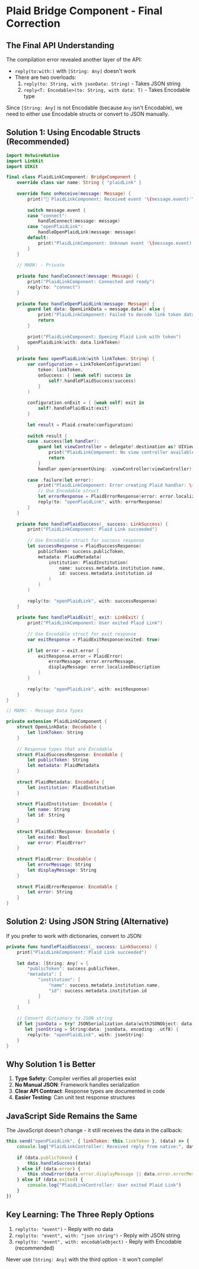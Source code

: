 # Plaid Bridge Component - Final Correction

## The Final API Understanding

The compilation error revealed another layer of the API:
- `reply(to:with:)` with `[String: Any]` doesn't work
- There are two overloads:
  1. `reply(to: String, with jsonData: String)` - Takes JSON string
  2. `reply<T: Encodable>(to: String, with data: T)` - Takes Encodable type

Since `[String: Any]` is not Encodable (because `Any` isn't Encodable), we need to either use Encodable structs or convert to JSON manually.

## Solution 1: Using Encodable Structs (Recommended)

```swift
import HotwireNative
import LinkKit
import UIKit

final class PlaidLinkComponent: BridgeComponent {
    override class var name: String { "plaidLink" }
    
    override func onReceive(message: Message) {
        print("🔗 PlaidLinkComponent: Received event '\(message.event)'")
        
        switch message.event {
        case "connect":
            handleConnect(message: message)
        case "openPlaidLink":
            handleOpenPlaidLink(message: message)
        default:
            print("PlaidLinkComponent: Unknown event '\(message.event)'")
        }
    }
    
    // MARK: - Private
    
    private func handleConnect(message: Message) {
        print("PlaidLinkComponent: Connected and ready")
        reply(to: "connect")
    }
    
    private func handleOpenPlaidLink(message: Message) {
        guard let data: OpenLinkData = message.data() else {
            print("PlaidLinkComponent: Failed to decode link token data")
            return
        }
        
        print("PlaidLinkComponent: Opening Plaid Link with token")
        openPlaidLink(with: data.linkToken)
    }
    
    private func openPlaidLink(with linkToken: String) {
        var configuration = LinkTokenConfiguration(
            token: linkToken,
            onSuccess: { [weak self] success in
                self?.handlePlaidSuccess(success)
            }
        )
        
        configuration.onExit = { [weak self] exit in
            self?.handlePlaidExit(exit)
        }
        
        let result = Plaid.create(configuration)
        
        switch result {
        case .success(let handler):
            guard let viewController = delegate?.destination as? UIViewController else {
                print("PlaidLinkComponent: No view controller available")
                return
            }
            handler.open(presentUsing: .viewController(viewController))
            
        case .failure(let error):
            print("PlaidLinkComponent: Error creating Plaid handler: \(error)")
            // Use Encodable struct
            let errorResponse = PlaidErrorResponse(error: error.localizedDescription)
            reply(to: "openPlaidLink", with: errorResponse)
        }
    }
    
    private func handlePlaidSuccess(_ success: LinkSuccess) {
        print("PlaidLinkComponent: Plaid Link succeeded")
        
        // Use Encodable struct for success response
        let successResponse = PlaidSuccessResponse(
            publicToken: success.publicToken,
            metadata: PlaidMetadata(
                institution: PlaidInstitution(
                    name: success.metadata.institution.name,
                    id: success.metadata.institution.id
                )
            )
        )
        
        reply(to: "openPlaidLink", with: successResponse)
    }
    
    private func handlePlaidExit(_ exit: LinkExit) {
        print("PlaidLinkComponent: User exited Plaid Link")
        
        // Use Encodable struct for exit response
        var exitResponse = PlaidExitResponse(exited: true)
        
        if let error = exit.error {
            exitResponse.error = PlaidError(
                errorMessage: error.errorMessage,
                displayMessage: error.localizedDescription
            )
        }
        
        reply(to: "openPlaidLink", with: exitResponse)
    }
}

// MARK: - Message Data Types

private extension PlaidLinkComponent {
    struct OpenLinkData: Decodable {
        let linkToken: String
    }
    
    // Response types that are Encodable
    struct PlaidSuccessResponse: Encodable {
        let publicToken: String
        let metadata: PlaidMetadata
    }
    
    struct PlaidMetadata: Encodable {
        let institution: PlaidInstitution
    }
    
    struct PlaidInstitution: Encodable {
        let name: String
        let id: String
    }
    
    struct PlaidExitResponse: Encodable {
        let exited: Bool
        var error: PlaidError?
    }
    
    struct PlaidError: Encodable {
        let errorMessage: String
        let displayMessage: String
    }
    
    struct PlaidErrorResponse: Encodable {
        let error: String
    }
}
```

## Solution 2: Using JSON String (Alternative)

If you prefer to work with dictionaries, convert to JSON:

```swift
private func handlePlaidSuccess(_ success: LinkSuccess) {
    print("PlaidLinkComponent: Plaid Link succeeded")
    
    let data: [String: Any] = [
        "publicToken": success.publicToken,
        "metadata": [
            "institution": [
                "name": success.metadata.institution.name,
                "id": success.metadata.institution.id
            ]
        ]
    ]
    
    // Convert dictionary to JSON string
    if let jsonData = try? JSONSerialization.data(withJSONObject: data),
       let jsonString = String(data: jsonData, encoding: .utf8) {
        reply(to: "openPlaidLink", with: jsonString)
    }
}
```

## Why Solution 1 is Better

1. **Type Safety**: Compiler verifies all properties exist
2. **No Manual JSON**: Framework handles serialization
3. **Clear API Contract**: Response types are documented in code
4. **Easier Testing**: Can unit test response structures

## JavaScript Side Remains the Same

The JavaScript doesn't change - it still receives the data in the callback:

```javascript
this.send("openPlaidLink", { linkToken: this.linkToken }, (data) => {
    console.log("PlaidLinkController: Received reply from native:", data)
    
    if (data.publicToken) {
        this.handleSuccess(data)
    } else if (data.error) {
        this.showError(data.error.displayMessage || data.error.errorMessage || "Connection failed")
    } else if (data.exited) {
        console.log("PlaidLinkController: User exited Plaid Link")
    }
})
```

## Key Learning: The Three Reply Options

1. `reply(to: "event")` - Reply with no data
2. `reply(to: "event", with: "json string")` - Reply with JSON string
3. `reply(to: "event", with: encodableObject)` - Reply with Encodable (recommended)

Never use `[String: Any]` with the third option - it won't compile!